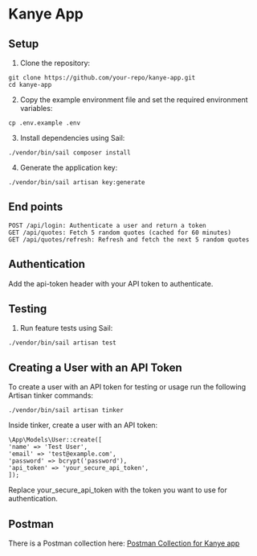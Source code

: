 # Kanye App

## Setup

1. Clone the repository:
```
git clone https://github.com/your-repo/kanye-app.git
cd kanye-app
```

2. Copy the example environment file and set the required environment variables:
```
cp .env.example .env
```

3. Install dependencies using Sail:
```
./vendor/bin/sail composer install
```

4. Generate the application key:
```
./vendor/bin/sail artisan key:generate
```

## End points
```
POST /api/login: Authenticate a user and return a token
GET /api/quotes: Fetch 5 random quotes (cached for 60 minutes)
GET /api/quotes/refresh: Refresh and fetch the next 5 random quotes
```

## Authentication
Add the api-token header with your API token to authenticate.

## Testing
1. Run feature tests using Sail:
```
./vendor/bin/sail artisan test
```

## Creating a User with an API Token
To create a user with an API token for testing or usage run the following Artisan tinker commands:
```
./vendor/bin/sail artisan tinker
```

Inside tinker, create a user with an API token:
```
\App\Models\User::create([
'name' => 'Test User',
'email' => 'test@example.com',
'password' => bcrypt('password'),
'api_token' => 'your_secure_api_token',
]);
```

Replace your_secure_api_token with the token you want to use for authentication.

## Postman
There is a Postman collection here:
[Postman Collection for Kanye app](https://www.postman.com/shaunthornburgh/workspace/kanye)
